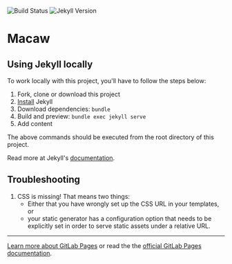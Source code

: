 ![Build Status](https://gitlab.com/pages/jekyll/badges/master/build.svg)
![Jekyll Version](https://img.shields.io/gem/v/jekyll.svg)

# Macaw

## Using Jekyll locally

To work locally with this project, you'll have to follow the steps below:

1. Fork, clone or download this project
1. [Install][] Jekyll
1. Download dependencies: `bundle`
1. Build and preview: `bundle exec jekyll serve`
1. Add content

The above commands should be executed from the root directory of this project.

Read more at Jekyll's [documentation][].

## Troubleshooting

1. CSS is missing! That means two things:
    * Either that you have wrongly set up the CSS URL in your templates, or
    * your static generator has a configuration option that needs to be explicitly
    set in order to serve static assets under a relative URL.

---

[Learn more about GitLab Pages](https://pages.gitlab.io) or read the the [official GitLab Pages documentation](https://docs.gitlab.com/ce/user/project/pages/).

[ci]: https://about.gitlab.com/gitlab-ci/
[Jekyll]: http://jekyllrb.com/
[install]: https://jekyllrb.com/docs/installation/
[documentation]: https://jekyllrb.com/docs/home/
[userpages]: https://docs.gitlab.com/ce/user/project/pages/introduction.html#user-or-group-pages
[projpages]: https://docs.gitlab.com/ce/user/project/pages/introduction.html#project-pages
